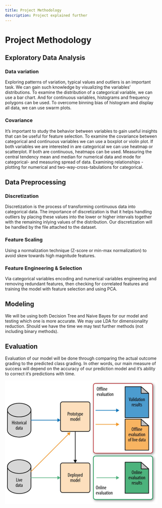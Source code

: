 ```yaml
---
title: Project Methodology 
description: Project explained further
---
```


# Project Methodology

## Exploratory Data Analysis

### Data variation

Exploring patterns of variation, typical values and outliers is
an important task. We can gain such knowledge by visualizing the variables’ distributions. To examine the distribution
of a categorical variable, we can use a bar chart. And for
continuous variables, histograms and frequency polygons
can be used. To overcome binning bias of histogram and
display all data, we can use swarm plots.

### Covariance

It’s important to study the behavior between variables to
gain useful insights that can be useful for feature selection.
To examine the covariance between categorical and continuous variables we can use a boxplot or violin plot. If both
variables we are interested in are categorical we can use
heatmap or scatterplot. If both are continuous, heatmaps
can be used. Measuring the central tendency mean and median for numerical data and mode for categorical- and measuring spread of data. Examining relationships - plotting for
numerical and two-way-cross-tabulations for categorical.

## Data Preprocessing

### Discretization

Discretization is the process of transforming continuous
data into categorical data. The importance of discretization
is that it helps handling outliers by placing these values into
the lower or higher intervals together with the remaining inlying values of the distribution. Our discretization will be
handled by the file attached to the dataset.


### Feature Scaling
Using a normalization technique (Z-score or min-max normalization) to avoid skew towards high magnitude features.


### Feature Engineering & Selection
Via categorical variables encoding and numerical variables engineering and removing redundant features, then checking for correlated features and training the model with feature selection
and using PCA.


## Modeling
We will be using both Decision Tree and Naive Bayes
for our model and testing which one is more accurate. We
may use LDA for dimensionality reduction. Should we have
the time we may test further methods (not including binary
methods).

## Evaluation 

Evaluation of our model will be done through comparing
the actual outcome grading to the predicted class grading.
In other words, our main measure of success will depend
on the accuracy of our prediction model and it’s ability to
correct it’s predictions with time.

![Evaluation](eval.jpg)